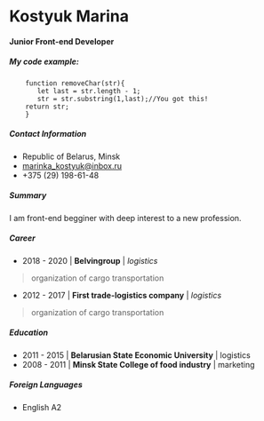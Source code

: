 # Kostyuk Marina 
 #### Junior Front-end Developer 
 ##### My code example: 
 ```````
     function removeChar(str){
        let last = str.length - 1; 
        str = str.substring(1,last);//You got this!
     return str;
     }
 ``````` 
 
 ##### Contact Information 
  - Republic of Belarus, Minsk
  - marinka_kostyuk@inbox.ru 
  - +375 (29) 198-61-48
 
 ##### Summary   
 I am front-end begginer with deep interest to a new profession. 
 
 ##### Career 
 * 2018 - 2020 | **Belvingroup** | _logistics_ 
 
 > organization of cargo transportation

 * 2012 - 2017   | **First trade-logistics company** | _logistics_ 
 > organization of cargo transportation
 
 ##### Education 
 * 2011 - 2015   | **Belarusian State Economic University** | logistics 
 * 2008 - 2011   | **Minsk State College of food industry**  | marketing
 
 ##### Foreign Languages
 * English A2
 